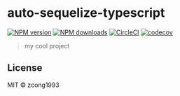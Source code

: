 # auto-sequelize-typescript

[![NPM version](https://img.shields.io/npm/v/@zcong/auto-sequelize-typescript.svg?style=flat)](https://npmjs.com/package/@zcong/auto-sequelize-typescript) [![NPM downloads](https://img.shields.io/npm/dm/@zcong/auto-sequelize-typescript.svg?style=flat)](https://npmjs.com/package/@zcong/auto-sequelize-typescript) [![CircleCI](https://circleci.com/gh/zcong1993/auto-sequelize-typescript/tree/master.svg?style=shield)](https://circleci.com/gh/zcong1993/auto-sequelize-typescript/tree/master) [![codecov](https://codecov.io/gh/zcong1993/auto-sequelize-typescript/branch/master/graph/badge.svg)](https://codecov.io/gh/zcong1993/auto-sequelize-typescript)

> my cool project

## License

MIT &copy; zcong1993
